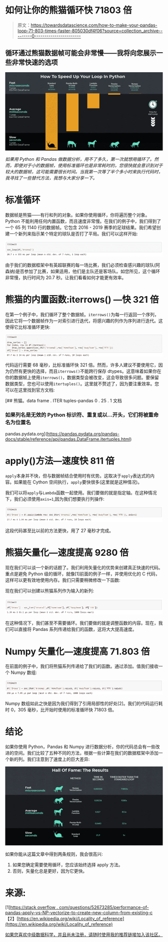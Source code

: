 # 如何让你的熊猫循环快 71803 倍

> 原文：<https://towardsdatascience.com/how-to-make-your-pandas-loop-71-803-times-faster-805030df4f06?source=collection_archive---------0----------------------->

## 循环通过熊猫数据帧可能会非常慢——我将向您展示一些非常快速的选项

![](img/133d27b6dba74b581117212d36e5a20f.png)

*如果用 Python 和 Pandas 做数据分析，用不了多久，第一次就想用循环了。然而，即使对于小的数据帧，使用标准循环也是非常耗时的，您很快就会意识到对于较大的数据帧，这可能需要很长时间。当我第一次等了半个多小时来执行代码时，我寻找了一些替代方法，我想与大家分享一下。*

# 标准循环

数据帧是熊猫——有行和列的对象。如果你使用循环，你将遍历整个对象。Python 不能利用任何内置函数，而且速度非常慢。在我们的例子中，我们得到了一个 65 列 1140 行的数据帧。它包含 2016 - 2019 赛季的足球结果。我们希望创建一个新列来指示某个特定的球队是否打了平局。我们可以这样开始:

![](img/3ad2a850e68863ead0f0828df2208cbf.png)

由于我们的数据框架中有英超联赛的每一场比赛，我们必须检查感兴趣的球队(阿森纳)是否参加了比赛，如果适用，他们是主队还是客场队。如您所见，这个循环非常慢，执行时间为 20.7 秒。让我们看看如何才能更有效率。

# 熊猫的内置函数:iterrows() —快 321 倍

在第一个例子中，我们循环了整个数据帧。`iterrows()`为每一行返回一个序列，因此它将一个数据帧作为一对索引进行迭代，将感兴趣的列作为序列进行迭代。这使得它比标准循环更快:

![](img/b53b76f8506332b8b29c2bfaf9df49f7.png)

代码运行需要 68 毫秒，比标准循环快 321 倍。然而，许多人建议不要使用它，因为仍然有更快的选择，而且`iterrows()`不能跨行保存 dtypes。这意味着如果你在你的数据帧上使用`iterrows()`，数据类型会被改变，这会导致很多问题。要保留数据类型，您也可以使用`itertuples()`。这里就不赘述了，因为要注重效率。您可以在这里找到官方文档:

 [## 熊猫。data frame . ITER tuples-pandas 0 . 25 . 1 文档

### 如果列名是无效的 Python 标识符、重复或以…开头，它们将被重命名为位置名

pandas.pydata.org](https://pandas.pydata.org/pandas-docs/stable/reference/api/pandas.DataFrame.itertuples.html) 

# apply()方法—速度快 811 倍

`apply`本身并不快，但与数据帧结合使用时有优势。这取决于`apply`表达式的内容。如果能在 Cython 空间执行，`apply`要快很多(这里就是这种情况)。

我们可以将`apply`与`Lambda`函数一起使用。我们要做的就是指定轴。在这种情况下，我们必须使用`axis=1`,因为我们想要执行列操作:

![](img/87fad4c06156db21b1c5de38aa427081.png)

这段代码甚至比以前的方法更快，用了 27 毫秒才完成。

# 熊猫矢量化—速度提高 9280 倍

现在我们可以谈一个新的话题了。我们利用矢量化的优势来创建真正快速的代码。重点是避免 Python 级的循环，就像[1]前面的例子一样，并使用优化的 C 代码，这样可以更有效地使用内存。我们只需要稍微修改一下函数:

现在我们可以创建以熊猫系列作为输入的新列:

![](img/4f670cf72f62d5ecd0353f35545e5c5f.png)

在这种情况下，我们甚至不需要循环。我们要做的就是调整函数的内容。现在，我们可以直接将 Pandas 系列传递给我们的函数，这将大大提高速度。

# Numpy 矢量化—速度提高 71.803 倍

在前面的例子中，我们将熊猫系列传递给了我们的函数。通过添加。值我们接收一个 Numpy 数组:

![](img/109b1e6c4b6417932e597e3a4739f6d2.png)

Numpy 数组如此之快是因为我们得到了引用局部性的好处[2]。我们的代码运行耗时 0，305 毫秒，比开始时使用的标准循环快 71803 倍。

# 结论

如果你使用 Python，Pandas 和 Numpy 进行数据分析，你的代码总会有一些改进的空间。我们比较了五种不同的方法，根据一些计算在我们的数据框架中添加一个新的列。我们注意到了速度上的巨大差异:

![](img/8187f830ffec202d6e7c814f479a97e9.png)

如果你能从这篇文章中得到两条规则，我会很高兴:

1.  如果您确定需要使用循环，您应该始终选择 apply 方法。
2.  否则，矢量化总是更好，因为它更快。

# 来源:

[1][https://stack overflow . com/questions/52673285/performance-of-pandas-apply-vs-NP-vectorize-to-create-new-column-from-existing-c](https://stackoverflow.com/questions/52673285/performance-of-pandas-apply-vs-np-vectorize-to-create-new-column-from-existing-c)
【2】[https://en.wikipedia.org/wiki/Locality_of_reference](https://en.wikipedia.org/wiki/Locality_of_reference)

[如果您喜欢中级数据科学，并且尚未注册，请随时使用我的推荐链接加入该社区。](https://medium.com/@droste.benedikt/membership)